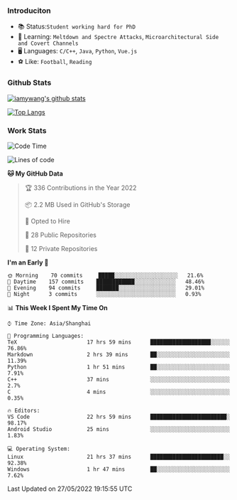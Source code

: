### Introduciton

- 📚 Status:`Student working hard for PhD`
- 🔎 Learning: `Meltdown and Spectre Attacks`, `Microarchitectural Side and Covert Channels`
- 🖥️ Languages: `C/C++`, `Java`, `Python`, `Vue.js`
- ⚽ Like: `Football`, `Reading`

### Github Stats

[![iamywang's github stats](https://github-readme-stats.vercel.app/api?username=iamywang&count_private=true&show_icons=true)]()

[![Top Langs](https://github-readme-stats.vercel.app/api/top-langs/?username=iamywang&layout=compact)]()

### Work Stats

<!--START_SECTION:waka-->
![Code Time](http://img.shields.io/badge/Code%20Time-359%20hrs%2059%20mins-blue)

![Lines of code](https://img.shields.io/badge/From%20Hello%20World%20I%27ve%20Written--40%20Thousand%20lines%20of%20code-blue)

**🐱 My GitHub Data** 

> 🏆 336 Contributions in the Year 2022
 > 
> 📦 2.2 MB Used in GitHub's Storage 
 > 
> 💼 Opted to Hire
 > 
> 📜 28 Public Repositories 
 > 
> 🔑 12 Private Repositories  
 > 
**I'm an Early 🐤** 

```text
🌞 Morning    70 commits     █████░░░░░░░░░░░░░░░░░░░░   21.6% 
🌆 Daytime    157 commits    ████████████░░░░░░░░░░░░░   48.46% 
🌃 Evening    94 commits     ███████░░░░░░░░░░░░░░░░░░   29.01% 
🌙 Night      3 commits      ░░░░░░░░░░░░░░░░░░░░░░░░░   0.93%

```


📊 **This Week I Spent My Time On** 

```text
⌚︎ Time Zone: Asia/Shanghai

💬 Programming Languages: 
TeX                      17 hrs 59 mins      ███████████████████░░░░░░   76.86% 
Markdown                 2 hrs 39 mins       ██░░░░░░░░░░░░░░░░░░░░░░░   11.39% 
Python                   1 hr 51 mins        ██░░░░░░░░░░░░░░░░░░░░░░░   7.91% 
C++                      37 mins             ░░░░░░░░░░░░░░░░░░░░░░░░░   2.7% 
C                        4 mins              ░░░░░░░░░░░░░░░░░░░░░░░░░   0.35%

🔥 Editors: 
VS Code                  22 hrs 59 mins      ████████████████████████░   98.17% 
Android Studio           25 mins             ░░░░░░░░░░░░░░░░░░░░░░░░░   1.83%

💻 Operating System: 
Linux                    21 hrs 37 mins      ███████████████████████░░   92.38% 
Windows                  1 hr 47 mins        ██░░░░░░░░░░░░░░░░░░░░░░░   7.62%

```


 Last Updated on 27/05/2022 19:15:55 UTC
<!--END_SECTION:waka-->

